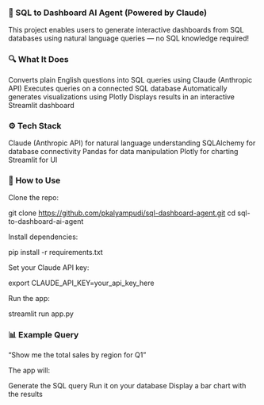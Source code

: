 ### 🧠 SQL to Dashboard AI Agent (Powered by Claude) ###
This project enables users to generate interactive dashboards from SQL databases using natural language queries — no SQL knowledge required!

### 🔍 What It Does ###
Converts plain English questions into SQL queries using Claude (Anthropic API)
Executes queries on a connected SQL database
Automatically generates visualizations using Plotly
Displays results in an interactive Streamlit dashboard

### ⚙️ Tech Stack ###
Claude (Anthropic API) for natural language understanding
SQLAlchemy for database connectivity
Pandas for data manipulation
Plotly for charting
Streamlit for UI

### 🚀 How to Use

Clone the repo:

git clone https://github.com/pkalyampudi/sql-dashboard-agent.git
cd sql-to-dashboard-ai-agent

Install dependencies:

pip install -r requirements.txt

Set your Claude API key:

export CLAUDE_API_KEY=your_api_key_here

Run the app:

streamlit run app.py

### 📊 Example Query
“Show me the total sales by region for Q1”

The app will:

Generate the SQL query
Run it on your database
Display a bar chart with the results

